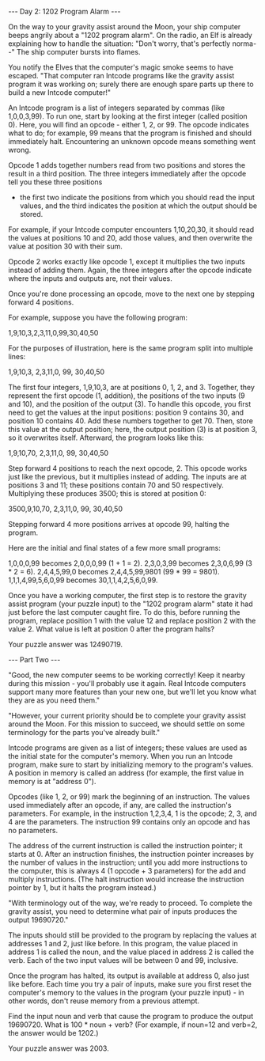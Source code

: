 --- Day 2: 1202 Program Alarm ---

On the way to your gravity assist around the Moon, your ship computer beeps angrily
about a "1202 program alarm". On the radio, an Elf is already explaining how to handle
the situation: "Don't worry, that's perfectly norma--" The ship computer bursts into
flames.

You notify the Elves that the computer's magic smoke seems to have escaped. "That
computer ran Intcode programs like the gravity assist program it was working on; surely
there are enough spare parts up there to build a new Intcode computer!"

An Intcode program is a list of integers separated by commas (like 1,0,0,3,99). To run
one, start by looking at the first integer (called position 0). Here, you will find an
opcode - either 1, 2, or 99. The opcode indicates what to do; for example, 99 means that
the program is finished and should immediately halt. Encountering an unknown opcode
means something went wrong.

Opcode 1 adds together numbers read from two positions and stores the result in a third
position. The three integers immediately after the opcode tell you these three positions
- the first two indicate the positions from which you should read the input values, and
the third indicates the position at which the output should be stored.

For example, if your Intcode computer encounters 1,10,20,30, it should read the values
at positions 10 and 20, add those values, and then overwrite the value at position 30
with their sum.

Opcode 2 works exactly like opcode 1, except it multiplies the two inputs instead of
adding them. Again, the three integers after the opcode indicate where the inputs and
outputs are, not their values.

Once you're done processing an opcode, move to the next one by stepping forward 4
positions.

For example, suppose you have the following program:

1,9,10,3,2,3,11,0,99,30,40,50

For the purposes of illustration, here is the same program split into multiple lines:

1,9,10,3,
2,3,11,0,
99,
30,40,50

The first four integers, 1,9,10,3, are at positions 0, 1, 2, and 3. Together, they
represent the first opcode (1, addition), the positions of the two inputs (9 and 10),
and the position of the output (3). To handle this opcode, you first need to get the
values at the input positions: position 9 contains 30, and position 10 contains 40. Add
these numbers together to get 70. Then, store this value at the output position; here,
the output position (3) is at position 3, so it overwrites itself. Afterward, the
program looks like this:

1,9,10,70,
2,3,11,0,
99,
30,40,50

Step forward 4 positions to reach the next opcode, 2. This opcode works just like the
previous, but it multiplies instead of adding. The inputs are at positions 3 and 11;
these positions contain 70 and 50 respectively. Multiplying these produces 3500; this
is stored at position 0:

3500,9,10,70,
2,3,11,0,
99,
30,40,50

Stepping forward 4 more positions arrives at opcode 99, halting the program.

Here are the initial and final states of a few more small programs:

1,0,0,0,99 becomes 2,0,0,0,99 (1 + 1 = 2).
2,3,0,3,99 becomes 2,3,0,6,99 (3 * 2 = 6).
2,4,4,5,99,0 becomes 2,4,4,5,99,9801 (99 * 99 = 9801).
1,1,1,4,99,5,6,0,99 becomes 30,1,1,4,2,5,6,0,99.
 
Once you have a working computer, the first step is to restore the gravity assist
program (your puzzle input) to the "1202 program alarm" state it had just before the
last computer caught fire. To do this, before running the program, replace position 1
with the value 12 and replace position 2 with the value 2. What value is left at
position 0 after the program halts?

Your puzzle answer was 12490719.
     
--- Part Two ---

"Good, the new computer seems to be working correctly! Keep it nearby during this
mission - you'll probably use it again. Real Intcode computers support many more
features than your new one, but we'll let you know what they are as you need them."

"However, your current priority should be to complete your gravity assist around the
Moon. For this mission to succeed, we should settle on some terminology for the parts
you've already built."

Intcode programs are given as a list of integers; these values are used as the initial
state for the computer's memory. When you run an Intcode program, make sure to start by
initializing memory to the program's values. A position in memory is called an address
(for example, the first value in memory is at "address 0").

Opcodes (like 1, 2, or 99) mark the beginning of an instruction. The values used
immediately after an opcode, if any, are called the instruction's parameters. For
example, in the instruction 1,2,3,4, 1 is the opcode; 2, 3, and 4 are the parameters.
The instruction 99 contains only an opcode and has no parameters.

The address of the current instruction is called the instruction pointer; it starts at
0. After an instruction finishes, the instruction pointer increases by the number of
values in the instruction; until you add more instructions to the computer, this is
always 4 (1 opcode + 3 parameters) for the add and multiply instructions. (The halt
instruction would increase the instruction pointer by 1, but it halts the program
instead.)

"With terminology out of the way, we're ready to proceed. To complete the gravity
assist, you need to determine what pair of inputs produces the output 19690720."

The inputs should still be provided to the program by replacing the values at addresses
1 and 2, just like before. In this program, the value placed in address 1 is called the
noun, and the value placed in address 2 is called the verb. Each of the two input values
will be between 0 and 99, inclusive.

Once the program has halted, its output is available at address 0, also just like
before. Each time you try a pair of inputs, make sure you first reset the computer's
memory to the values in the program (your puzzle input) - in other words, don't reuse
memory from a previous attempt.

Find the input noun and verb that cause the program to produce the output 19690720.
What is 100 * noun + verb? (For example, if noun=12 and verb=2, the answer would be
1202.)

Your puzzle answer was 2003.
